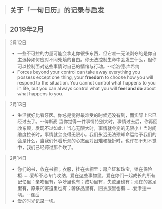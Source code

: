 > 关于「一句日历」的记录与启发
> -

> 

> 2019年2月
> -



> 2月12日
> - 一些不可控的力量可能会拿走你很多东西，但它唯一无法剥夺的是你自主选择如何应对不同处境的自由。你无法控制生命中会发生什么，但你可以控制面对这些事情时自己的情绪与行动。--哈洛德.库希纳
> - Forces beyond your control can take away everything you possess except one thing, your **freedom** to choose how you will respond to the situation. You cannot control what happens to you in life, but you can always control what you will **feel and do** about what happens to you.

> 2月13日
> - 生活就好比看牙医。你总是觉得最难受的时候还没有到，而实际上它已经过去了。--俾斯麦
当你觉得一件事情特别大时，事情过去后，你再回收东顾，发现不过如此！当心无限大时，事情就会变的无限小！当时间维度拉长时，事情就会变得无限小。我们永远无法预知命运给予我们的会是什么，当我们怀着乐观的心态面对困难和挫折时，也许在不知不觉中，我们已经跨过那个坎了。

> 2月14日
> - 你们的书，收在书橱；衣服，挂在衣橱里；房产证和珠宝，锁在保险柜......爱却不必专门收纳，爱在这些事物里，爱在你们一起成长的所有记忆里：亲吻里有，争吵里也有；成功里有，失败里也有；现在的富足里有，原来的窘迫里也有；奢侈品里有，旧衣服里也有......爱渗透一切。--连岳
> - 爱的时光记录一切。
